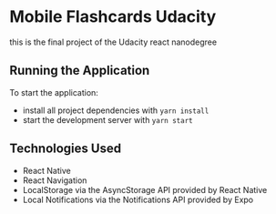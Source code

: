 # Mobile Flashcards Udacity

this is the final project of the Udacity react nanodegree
## Running the Application

To start the application:

* install all project dependencies with `yarn install`
* start the development server with `yarn start`

## Technologies Used

* React Native
* React Navigation
* LocalStorage via the AsyncStorage API provided by React Native
* Local Notifications via the Notifications API provided by Expo